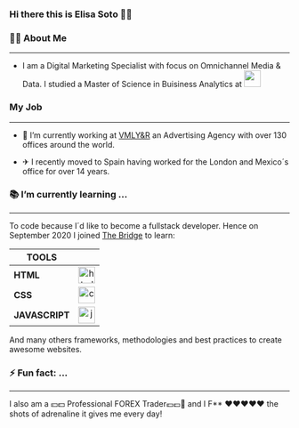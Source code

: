 ### Hi there this is Elisa Soto 🖖🏽

### 👩🏽 About Me
------

- I am a Digital Marketing Specialist with focus on Omnichannel Media & Data. I studied a Master of Science in Buisiness Analytics at <image src="https://i.pinimg.com/originals/dd/bb/ed/ddbbed13fd7874e79a75e931f34d7253.jpg" width="30" height="30">

### My Job
------

- 🔭 I’m currently working at [VMLY&R](www.vmlyr.com) an Advertising Agency with over 130 offices around the world. 

- ✈ I recently moved to Spain having worked for the London and Mexico´s office for over 14 years.

### 📚 I’m currently learning ...
------

To code because I´d like to become a fullstack developer. Hence on September 2020 I joined [The Bridge](https://www.thebridge.tech/) to learn: 

| TOOLS        |            | 
| ------------- |:-------------:| 
| **HTML**      | <image src="https://www.w3.org/html/logo/downloads/HTML5_Badge_512.png" width="30" height="30" alt="html logo"> | 
| **CSS**      | <image src="https://www.pngitem.com/pimgs/m/198-1985012_transparent-css3-logo-png-css-logo-transparent-background.png" width="30" height="30" alt="css logo">    |  
| **JAVASCRIPT** | <image src="https://b.kisscc0.com/20180815/zlq/kisscc0-computer-icons-logo-brand-javascript-angle-js-5b741783856f77.0690615715343348515466.png" width="30" height="30" alt="javascript logo">     |    

And many others frameworks, methodologies and best practices to create awesome websites. 

### ⚡ Fun fact: ...
------

I also am a 💴💵 Professional FOREX Trader💶💷💸 and I F** ❤❤❤❤❤ the shots of adrenaline it gives me every day!

